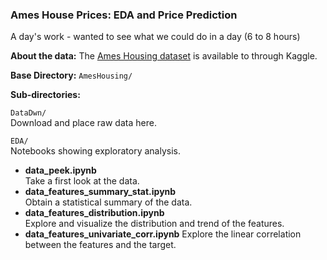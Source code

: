 ### Ames House Prices: EDA and Price Prediction

A day's work - wanted to see what we could do in a day (6 to 8 hours)  

**About the data:**
The [Ames Housing dataset](https://www.kaggle.com/c/house-prices-advanced-regression-techniques#description) is available to through Kaggle.

**Base Directory:** `AmesHousing/`

**Sub-directories:**  

`DataDwn/`  
Download and place raw data here.



`EDA/`  
Notebooks showing exploratory analysis.
- **data_peek.ipynb**  
Take a first look at the data.
- **data_features_summary_stat.ipynb**  
Obtain a statistical summary of the data.
- **data_features_distribution.ipynb**  
Explore and visualize the distribution and trend of the features.
- **data_features_univariate_corr.ipynb**
Explore the linear correlation between the features and the target.
